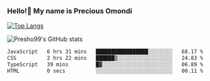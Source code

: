 ### Hello!👋 My name is Precious Omondi 

[![Top Langs](https://github-readme-stats.vercel.app/api/top-langs/?username=Presho99&langs_count=8&theme=dark)](https://github.com/Presho99/github-readme-stats)

![Presho99's GitHub stats](https://github-readme-stats.vercel.app/api?username=Presho99&show_icons=true&theme=dark)

<!--START_SECTION:waka-->

```txt
JavaScript   6 hrs 31 mins   █████████████████░░░░░░░░   68.17 %
CSS          2 hrs 22 mins   ██████▒░░░░░░░░░░░░░░░░░░   24.83 %
TypeScript   39 mins         █▓░░░░░░░░░░░░░░░░░░░░░░░   06.89 %
HTML         0 secs          ░░░░░░░░░░░░░░░░░░░░░░░░░   00.11 %
```

<!--END_SECTION:waka-->

